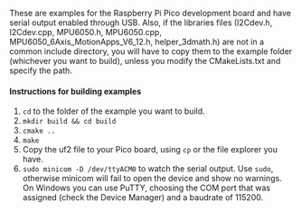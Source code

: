 These are examples for the Raspberry Pi Pico development board and have serial output enabled through USB.
Also, if the libraries files (I2Cdev.h, I2Cdev.cpp, MPU6050.h, MPU6050.cpp, MPU6050\_6Axis\_MotionApps\_V6\_12.h, helper\_3dmath.h) are not in a common include directory, you will have to copy them to the example folder (whichever you want to build), unless you modify the CMakeLists.txt and specify the path.

#### Instructions for building examples
1. ```cd``` to the folder of the example you want to build.
2. ```mkdir build && cd build```
3. ```cmake ..```
4. ```make```
5. Copy the uf2 file to your Pico board, using ```cp``` or the file explorer you have.
6. ```sudo minicom -D /dev/ttyACM0``` to watch the serial output. Use ```sudo```, otherwise minicom will fail to open the device and show no warnings. On Windows you can use PuTTY, choosing the COM port that was assigned (check the Device Manager) and a baudrate of 115200.
